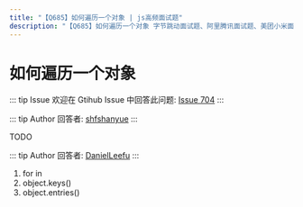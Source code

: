 ```yaml
---
title: "【Q685】如何遍历一个对象 | js高频面试题"
description: "【Q685】如何遍历一个对象 字节跳动面试题、阿里腾讯面试题、美团小米面试题。"
---
```


# 如何遍历一个对象

::: tip Issue
欢迎在 Gtihub Issue 中回答此问题: [Issue 704](https://github.com/shfshanyue/Daily-Question/issues/704)
:::

::: tip Author
回答者: [shfshanyue](https://github.com/shfshanyue)
:::

TODO

::: tip Author
回答者: [DanielLeefu](https://github.com/DanielLeefu)
:::

1.  for in
2.  object.keys()
3.  object.entries()
